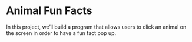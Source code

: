 # Animal Fun Facts
In this project, we’ll build a program that allows users to click an animal on the screen in order to have a fun fact pop up.
